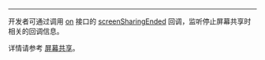 <Title>在 Web 平台上，进行屏幕分享过程中，点击 “停止共享”按钮，会有回调信息吗？</Title>



- - -

开发者可通过调用 [on](https://doc-zh.zego.im/article/api?doc=Express_Video_SDK_API~javascript_web~class~ZegoExpressEngine#on) 接口的 [screenSharingEnded](https://doc-zh.zego.im/article/api?doc=Express_Video_SDK_API~javascript_web~interface~ZegoRTCEvent#screen-sharing-ended) 回调，监听停止屏幕共享时相关的回调信息。

详情请参考 [屏幕共享](/real-time-video-web/video/screen-sharing)。